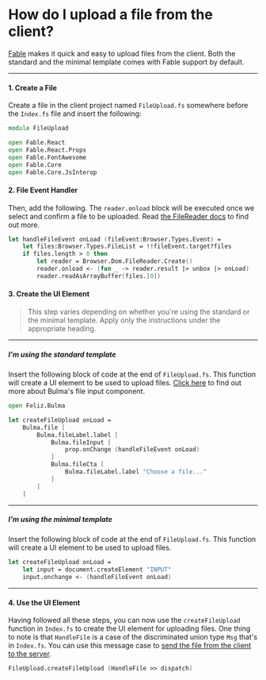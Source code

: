 # How do I upload a file from the client?
[Fable](https://fable.io/) makes it quick and easy to upload files from the client. Both the standard and the minimal template comes with Fable support by default.

---

#### 1. Create a File

Create a file in the client project named `FileUpload.fs` somewhere before the `Index.fs` file and insert the following:

```fsharp
module FileUpload

open Fable.React
open Fable.React.Props
open Fable.FontAwesome
open Fable.Core
open Fable.Core.JsInterop
```



#### 2. File Event Handler

Then, add the following. The `reader.onload` block will be executed once we select and confirm a file to be uploaded. Read [the FileReader docs](https://developer.mozilla.org/en-US/docs/Web/API/FileReader) to find out more.

```fsharp
let handleFileEvent onLoad (fileEvent:Browser.Types.Event) =
    let files:Browser.Types.FileList = !!fileEvent.target?files
    if files.length > 0 then
        let reader = Browser.Dom.FileReader.Create()
        reader.onload <- (fun _ -> reader.result |> unbox |> onLoad)
        reader.readAsArrayBuffer(files.[0])
```



#### 3. Create the UI Element

> This step varies depending on whether you're using the standard or the minimal template. Apply only the instructions under the appropriate heading.

---

##### I'm using the standard template

Insert the following block of code at the end of `FileUpload.fs`. This function will create a UI element to be used to upload files. [Click here](https://bulma.io/documentation/form/file/) to find out more about Bulma's file input component.

```fsharp
open Feliz.Bulma

let createFileUpload onLoad =
    Bulma.file [
        Bulma.fileLabel.label [
            Bulma.fileInput [
                prop.onChange (handleFileEvent onLoad)
            ]
            Bulma.fileCta [
                Bulma.fileLabel.label "Choose a file..."
            ]
        ]
    ]
```

---

##### I'm using the minimal template

Insert the following block of code at the end of `FileUpload.fs`. This function will create a UI element to be used to upload files.

```fsharp
let createFileUpload onLoad =
    let input = document.createElement "INPUT"
    input.onchange <- (handleFileEvent onLoad)
```

---



#### 4. Use the UI Element

Having followed all these steps, you can now use the `createFileUpload` function in `Index.fs` to create the UI element for uploading files. One thing to note is that `HandleFile` is a case of the discriminated union type `Msg` that's in `Index.fs`. You can use this message case to [send the file from the client to the server](./messaging-post).

```fsharp
FileUpload.createFileUpload (HandleFile >> dispatch)
```

